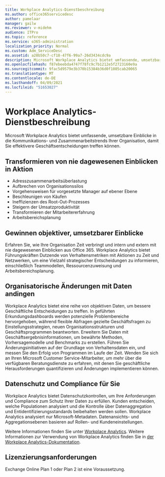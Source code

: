 ```yaml
---
title: Workplace Analytics-Dienstbeschreibung
ms.author: office365servicedesc
author: pamelaar
manager: gailw
ms.reviewer: v-midehm
audience: ITPro
ms.topic: reference
ms.service: o365-administration
localization_priority: Normal
ms.custom: Adm_ServiceDesc
ms.assetid: a20b50c7-cf18-47f6-99a7-26d3434cdc9a
description: Microsoft Workplace Analytics bietet umfassende, umsetzbare Einblicke in die Kommunikations- und Zusammenarbeitstrends Ihrer Organisation, damit Sie effektivere Geschäftsentscheidungen treffen können.
ms.openlocfilehash: f87ebeebda4747f78fc9c7b1212e5f2723160e9a
ms.sourcegitcommit: 9fac5d9579e3b370b15384b36d0f1805cab20065
ms.translationtype: MT
ms.contentlocale: de-DE
ms.lasthandoff: 04/09/2021
ms.locfileid: "51653027"
---
```

# <a name="workplace-analytics-service-description"></a>Workplace Analytics-Dienstbeschreibung

Microsoft Workplace Analytics bietet umfassende, umsetzbare Einblicke in die Kommunikations- und Zusammenarbeitstrends Ihrer Organisation, damit Sie effektivere Geschäftsentscheidungen treffen können.

## <a name="transform-unprecedented-insights-into-action"></a>Transformieren von nie dagewesenen Einblicken in Aktion

* Adresszusammenarbeitsüberlastung
* Aufbrechen von Organisationssilos
* Vorgehensweisen für vorgesetzte Manager auf ebener Ebene
* Beschleunigen von Käufen
* Ineffizienzen des Root-Out-Prozesses
* Steigern der Umsatzproduktivität
* Transformieren der Mitarbeitererfahrung
* Arbeitsbereichsplanung

## <a name="gain-objective-actionable-insights"></a>Gewinnen objektiver, umsetzbarer Einblicke

Erfahren Sie, wie Ihre Organisation Zeit verbringt und intern und extern mit nie dagewesenen Einblicken aus Office 365. Workplace Analytics bietet Führungskräften Dutzende von Verhaltensmetriken mit Aktionen zu Zeit und Netzwerken, um eine Vielzahl strategischer Entscheidungen zu informieren, einschließlich Teammodellen, Ressourcenzuweisung und Arbeitsbereichsplanung.

## <a name="drive-organizational-change-with-data"></a>Organisatorische Änderungen mit Daten andingen

Workplace Analytics bietet eine reihe von objektiven Daten, um bessere Geschäftliche Entscheidungen zu treffen. In geführten Erkundungsdashboards werden potenzielle Problembereiche hervorgehoben, während flexible Abfragen gezielte Geschäftsfragen zu Einstellungsstrategien, neuen Organisationsstrukturen und Geschäftsprogrammen beantworten. Erweitern Sie Daten mit Geschäftsergebnisinformationen, um bewährte Methoden, Vorhersagemodelle und Benchmarks zu erstellen. Führen Sie Änderungsinitiativen auf der Grundlage von Verhaltensdaten ein, und messen Sie den Erfolg von Programmen im Laufe der Zeit. Wenden Sie sich an Ihren Microsoft Customer Service-Mitarbeiter, um mehr über die verfügbaren Beratungsdienste zu erfahren, mit denen Sie geschäftliche Herausforderungen quantifizieren und Änderungen implementieren können.

## <a name="privacy-and-compliance-designed-for-you"></a>Datenschutz und Compliance für Sie

Workplace Analytics bietet Datenschutzkontrollen, um Ihre Anforderungen und Compliance zum Schutz Ihrer Daten zu erfüllen. Kunden entscheiden, welche Populationen analysiert und die Kontrolle über Datenaggregation und Entidentifizierungsstandards beibehalten werden sollen. Workplace Analytics analysiert nur Microsoft-Metadaten. Datenansichts- und Aggregationsebenen basieren auf Rollen- und Kundeneinstellungen.

Weitere Informationen finden Sie unter [Workplace Analytics](https://go.microsoft.com/fwlink/?linkid=852492). Weitere Informationen zur Verwendung von Workplace Analytics finden Sie in [der Workplace Analytics-Dokumentation](/workplace-analytics/).
  
## <a name="licensing-requirements"></a>Lizenzierungsanforderungen

Exchange Online Plan 1 oder Plan 2 ist eine Voraussetzung.